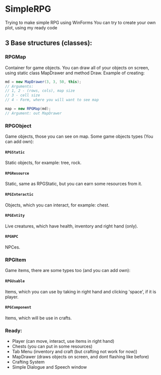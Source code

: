 # SimpleRPG

Trying to make simple RPG using WinForms
You can try to create your own plot, using my ready code

## 3 Base structures (classes):

### RPGMap
Container for game objects.
You can draw all of your objects on screen, using static class MapDrawer and method Draw.
Example of creating:
```csharp
md = new MapDrawer(3, 3, 50, this);
// Arguments:
// 1, 2 - (rows, cols), map size
// 3 - cell size
// 4 - Form, where you will want to see map

map = new RPGMap(md);
// Argument: out MapDrawer
```


### RPGObject
Game objects, those you can see on map.
Some game objects types (You can add own):

#### `RPGStatic`
Static objects, for example: tree, rock.

#### `RPGResource`
Static, same as RPGStatic, but you can earn some resources from it.

#### `RPGInteractic`
Objects, which you can interact, for example: chest.

#### `RPGEntity`
Live creatures, which have health, inventory and right hand (only).

#### `RPGNPC`
NPCes.

### RPGItem
Game items, there are some types too (and you can add own):

#### `RPGUsable` 
Items, which you can use by taking in right hand and clicking 'space', if it is player.

#### `RPGComponent`
Items, which will be use in crafts.

### Ready:
- Player (can move, interact, use items in right hand)
- Chests (you can put in some resources)
- Tab Menu (inventory and craft (but crafting not work for now))
- MapDrawer (draws objects on screen, and dont flashing like before)
- Crafting System
- Simple Dialogue and Speech window

